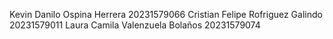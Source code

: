 Kevin Danilo Ospina Herrera 20231579066
Cristian Felipe Rofriguez Galindo 20231579011
Laura Camila Valenzuela Bolaños 20231579074
